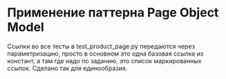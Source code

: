 # Применение паттерна Page Object Model 

Ссылки во все тесты в test_product_page.py передаются через параметризацию, просто в основном это одна базовая ссылка из констант, а там где надо по заданию, это список маркированных ссылок. Сделано так для единообразия.